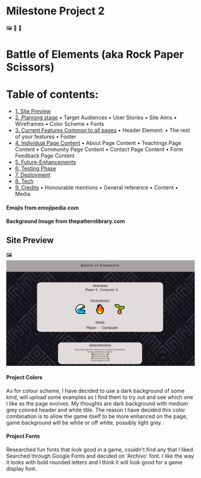 # Milestone Project 2

🖼️ 🎤 🎯 

# Battle of Elements (aka Rock Paper Scissors)

# Table of contents:

* [1. Site Preview](#site-preview)
* [2. Planning stage](#planning-stage)
   • Target Audiences
   • User Stories
   • Site Aims
   • Wireframes
   • Color Scheme
   • Fonts
* [3. Current Features Common to all pages](#current-features)
   • Header Element:
   • The rest of your features
   • Footer
* [4. Individual Page Content](#page-content)
   • About Page Content
   • Teachings Page Content
   • Community Page Content
   • Contact Page Content
   • Form Feedback Page Content
* [5. Future-Enhancements](#future-enhancements)
* [6. Testing Phase](#future-enhancements)
* [7. Deployment](#future-enhancements)
* [8. Tech](#future-enhancements)
* [9. Credits](#future-enhancements)
   • Honourable mentions
   • General reference
   • Content
   • Media
#### Emojis from emojipedia.com
#### Background Image from thepatternlibrary.com

## Site Preview

🖼️ ![Website Preview](image/display.PNG)

#### Project Colors
As for colour scheme, I have decided to use a dark background of some kind, will upload some examples as I find them to try out and see which one I like as the page evolves. My thoughts are dark background with medium grey colored header and white title. The reason I have decided this color combination is to allow the game itself to be more enhanced on the page, game background will be white or off white, possibly light grey. 

#### Project Fonts
Researched fun fonts that look good in a game, couldn't find any that I liked. Searched through Google Fonts and decided on 'Archivo' font. I like the way it looks with bold rounded letters and I think it will look good for a game display font.
